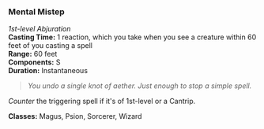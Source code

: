 ### Mental Mistep
*1st-level Abjuration*  
**Casting Time:** 1 reaction, which you take when you see a creature within 60 feet of you casting a spell  
**Range:** 60 feet  
**Components:** S  
**Duration:** Instantaneous  

> *You undo a single knot of aether. Just enough to stop a simple spell.*

*Counter* the triggering spell if it's of 1st-level or a Cantrip.

**Classes:** Magus, Psion, Sorcerer, Wizard